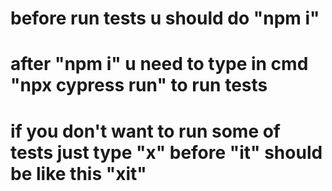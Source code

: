 # before run tests u should do "npm i" 
# after "npm i" u need to type in cmd "npx cypress run" to run tests
# if you don't want to run some of tests just type "x" before "it" should be like this "xit"